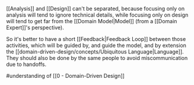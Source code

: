[[Analysis]] and [[Design]] can't be separated, because focusing only on analysis will tend to ignore technical details, while focusing only on design will tend to get far from the [[Domain Model|Model]] (from a [[Domain Expert]]'s perspective).

So it's better to have a short [[Feedback|Feedback Loop]] between those activities, which will be guided by, and guide the model, and by extension the [[domain-driven-design/concepts/Ubiquitous Language|Language]]. They should also be done by the same people to avoid miscommunication due to handoffs.

#understanding  of [[0 - Domain-Driven Design]]